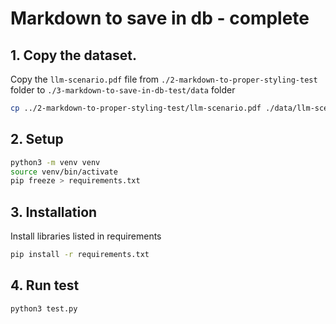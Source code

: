 # Markdown to save in db - complete

## 1. Copy the dataset.

Copy the `llm-scenario.pdf` file from `./2-markdown-to-proper-styling-test` folder to `./3-markdown-to-save-in-db-test/data` folder

```bash
cp ../2-markdown-to-proper-styling-test/llm-scenario.pdf ./data/llm-scenario.pdf
```

## 2. Setup

```bash
python3 -m venv venv
source venv/bin/activate
pip freeze > requirements.txt
```

## 3. Installation

Install libraries listed in requirements

```bash
pip install -r requirements.txt
```

## 4. Run test

```bash
python3 test.py
```
